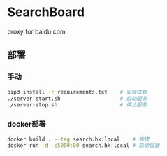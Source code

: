 # SearchBoard
proxy for baidu.com

## 部署
### 手动
```bash
pip3 install -r requirements.txt    # 安装依赖
./server-start.sh                   # 启动服务
./server-stop.sh                    # 停止服务
```
### docker部署
```bash
docker build . --tag search.hk:local    # 构建
docker run -d -p5000:80 search.hk:local # 启动容器
```
